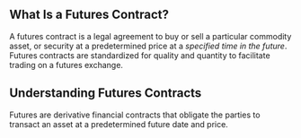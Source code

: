## What Is a Futures Contract?

A futures contract is a legal agreement to buy or sell a particular commodity asset, or security at a predetermined price at a _specified time in the future_. Futures contracts are standardized for quality and quantity to facilitate trading on a futures exchange.

## Understanding Futures Contracts 

 Futures are derivative financial contracts that obligate the parties to transact an asset at a predetermined future date and price.